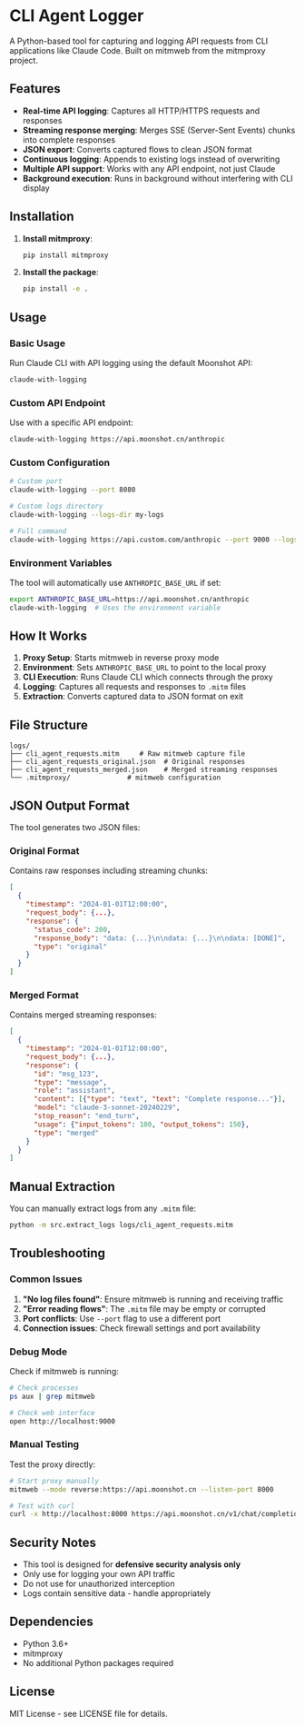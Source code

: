 # CLI Agent Logger

A Python-based tool for capturing and logging API requests from CLI applications like Claude Code. Built on mitmweb from the mitmproxy project.

## Features

- **Real-time API logging**: Captures all HTTP/HTTPS requests and responses
- **Streaming response merging**: Merges SSE (Server-Sent Events) chunks into complete responses
- **JSON export**: Converts captured flows to clean JSON format
- **Continuous logging**: Appends to existing logs instead of overwriting
- **Multiple API support**: Works with any API endpoint, not just Claude
- **Background execution**: Runs in background without interfering with CLI display

## Installation

1. **Install mitmproxy**:
   ```bash
   pip install mitmproxy
   ```

2. **Install the package**:
   ```bash
   pip install -e .
   ```

## Usage

### Basic Usage

Run Claude CLI with API logging using the default Moonshot API:

```bash
claude-with-logging
```

### Custom API Endpoint

Use with a specific API endpoint:

```bash
claude-with-logging https://api.moonshot.cn/anthropic
```

### Custom Configuration

```bash
# Custom port
claude-with-logging --port 8080

# Custom logs directory
claude-with-logging --logs-dir my-logs

# Full command
claude-with-logging https://api.custom.com/anthropic --port 9000 --logs-dir ./logs
```

### Environment Variables

The tool will automatically use `ANTHROPIC_BASE_URL` if set:

```bash
export ANTHROPIC_BASE_URL=https://api.moonshot.cn/anthropic
claude-with-logging  # Uses the environment variable
```

## How It Works

1. **Proxy Setup**: Starts mitmweb in reverse proxy mode
2. **Environment**: Sets `ANTHROPIC_BASE_URL` to point to the local proxy
3. **CLI Execution**: Runs Claude CLI which connects through the proxy
4. **Logging**: Captures all requests and responses to `.mitm` files
5. **Extraction**: Converts captured data to JSON format on exit

## File Structure

```
logs/
├── cli_agent_requests.mitm     # Raw mitmweb capture file
├── cli_agent_requests_original.json  # Original responses
├── cli_agent_requests_merged.json    # Merged streaming responses
└── .mitmproxy/              # mitmweb configuration
```

## JSON Output Format

The tool generates two JSON files:

### Original Format
Contains raw responses including streaming chunks:
```json
[
  {
    "timestamp": "2024-01-01T12:00:00",
    "request_body": {...},
    "response": {
      "status_code": 200,
      "response_body": "data: {...}\n\ndata: {...}\n\ndata: [DONE]",
      "type": "original"
    }
  }
]
```

### Merged Format
Contains merged streaming responses:
```json
[
  {
    "timestamp": "2024-01-01T12:00:00",
    "request_body": {...},
    "response": {
      "id": "msg_123",
      "type": "message",
      "role": "assistant",
      "content": [{"type": "text", "text": "Complete response..."}],
      "model": "claude-3-sonnet-20240229",
      "stop_reason": "end_turn",
      "usage": {"input_tokens": 100, "output_tokens": 150},
      "type": "merged"
    }
  }
]
```

## Manual Extraction

You can manually extract logs from any `.mitm` file:

```bash
python -m src.extract_logs logs/cli_agent_requests.mitm
```

## Troubleshooting

### Common Issues

1. **"No log files found"**: Ensure mitmweb is running and receiving traffic
2. **"Error reading flows"**: The `.mitm` file may be empty or corrupted
3. **Port conflicts**: Use `--port` flag to use a different port
4. **Connection issues**: Check firewall settings and port availability

### Debug Mode

Check if mitmweb is running:
```bash
# Check processes
ps aux | grep mitmweb

# Check web interface
open http://localhost:9000
```

### Manual Testing

Test the proxy directly:
```bash
# Start proxy manually
mitmweb --mode reverse:https://api.moonshot.cn --listen-port 8000

# Test with curl
curl -x http://localhost:8000 https://api.moonshot.cn/v1/chat/completions
```

## Security Notes

- This tool is designed for **defensive security analysis only**
- Only use for logging your own API traffic
- Do not use for unauthorized interception
- Logs contain sensitive data - handle appropriately

## Dependencies

- Python 3.6+
- mitmproxy
- No additional Python packages required

## License

MIT License - see LICENSE file for details.